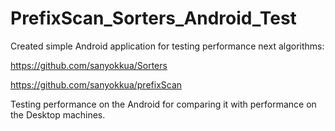 # PrefixScan_Sorters_Android_Test

Created simple Android application for testing performance next algorithms:

https://github.com/sanyokkua/Sorters

https://github.com/sanyokkua/prefixScan

Testing performance on the Android for comparing it with performance on the Desktop machines.